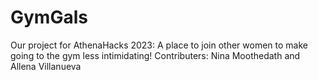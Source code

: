 # GymGals
Our project for AthenaHacks 2023: A place to join other women to make going to the gym less intimidating!
Contributers: Nina Moothedath and Allena Villanueva
